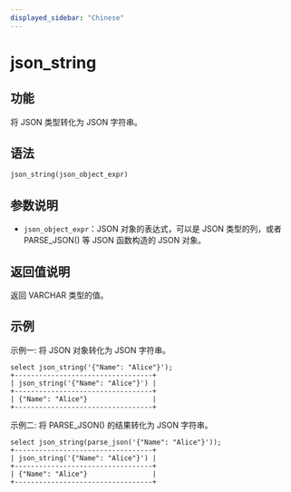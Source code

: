 ```yaml
---
displayed_sidebar: "Chinese"
---
```


# json_string

## 功能

将 JSON 类型转化为 JSON 字符串。

## 语法

```SQL
json_string(json_object_expr)
```

## 参数说明

- `json_object_expr`：JSON 对象的表达式，可以是 JSON 类型的列，或者 PARSE_JSON() 等 JSON 函数构造的 JSON 对象。

## 返回值说明

返回 VARCHAR 类型的值。

## 示例

示例一: 将 JSON 对象转化为 JSON 字符串。

```Plain
select json_string('{"Name": "Alice"}');
+----------------------------------+
| json_string('{"Name": "Alice"}') |
+----------------------------------+
| {"Name": "Alice"}                |
+----------------------------------+
```

示例二: 将 PARSE_JSON() 的结果转化为 JSON 字符串。

```Plain
select json_string(parse_json('{"Name": "Alice"}'));
+----------------------------------+
| json_string('{"Name": "Alice"}') |
+----------------------------------+
| {"Name": "Alice"}                |
+----------------------------------+
```
